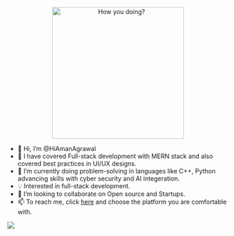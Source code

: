 <p align="center">
  <img src="https://github.com/HiAmanAgrawal/HiAmanAgrawal/blob/main/How_you_doing.gif?raw=true" alt="How you doing?" width=300px />
</p>

- 👋 Hi, I’m @HiAmanAgrawal
- 👀 I have covered Full-stack development with MERN stack and also covered best practices in UI/UX designs.
- 🌱 I’m currently doing problem-solving in languages like C++, Python advancing skills with cyber security and AI integeration.
- 💡 Interested in full-stack development.
- 💞️ I’m looking to collaborate on Open source and Startups.
- 📫 To reach me, click [here](https://linktr.ee/hiamanagrawal) and choose the platform you are comfortable with.


![](https://github-readme-streak-stats.herokuapp.com/?user=hiamanagrawal&theme=dark&hide_border=false)
